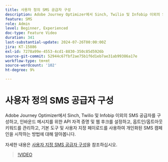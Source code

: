 ```yaml
---
title: 사용자 정의 SMS 공급자 구성
description: Adobe Journey Optimizer에서 Sinch, Twilio 및 Infobip 이외의 SMS 공급자를 구성하고, 인바운드 메시지를 위한 API 자격 증명 및 웹 후크를 설정하고, 옵트인/옵트아웃 키워드를 관리하고, 기본 도구 및 사용자 지정 페이로드를 사용하여 개인화된 SMS 캠페인을 시작하는 방법에 대해 알아봅니다.
feature: SMS
role: Admin
level: Beginner, Experienced
doc-type: Feature Video
duration: 341
last-substantial-update: 2024-07-26T00:00:00Z
jira: KT-15886
exl-id: 7278a99e-4553-4cd1-8830-350c85d5926b
source-git-commit: 52944c67fbf2ae75b1f6d1eb7ae31ab99386a17e
workflow-type: tm+mt
source-wordcount: '102'
ht-degree: 9%

---
```


# 사용자 정의 SMS 공급자 구성

Adobe Journey Optimizer에서 Sinch, Twilio 및 Infobip 이외의 SMS 공급자를 구성하고, 인바운드 메시지를 위한 API 자격 증명 및 웹 후크를 설정하고, 옵트인/옵트아웃 키워드를 관리하고, 기본 도구 및 사용자 지정 페이로드를 사용하여 개인화된 SMS 캠페인을 시작하는 방법에 대해 알아봅니다.

자세한 내용은 [사용자 지정 SMS 공급자 구성](https://experienceleague.adobe.com/ko/docs/journey-optimizer/using/channels/sms/configure-sms/sms-configuration-custom)을 참조하십시오.

>[!VIDEO](https://video.tv.adobe.com/v/3443613/?learn=on&enablevpops&captions=kor)
